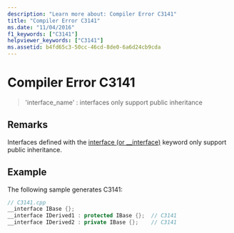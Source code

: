 ```yaml
---
description: "Learn more about: Compiler Error C3141"
title: "Compiler Error C3141"
ms.date: "11/04/2016"
f1_keywords: ["C3141"]
helpviewer_keywords: ["C3141"]
ms.assetid: b4fd65c3-50cc-46cd-8de0-6a6d24cb9cda
---
```

# Compiler Error C3141

> 'interface_name' : interfaces only support public inheritance

## Remarks

Interfaces defined with the [interface (or __interface)](../../cpp/interface.md) keyword only support public inheritance.

## Example

The following sample generates C3141:

```cpp
// C3141.cpp
__interface IBase {};
__interface IDerived1 : protected IBase {};  // C3141
__interface IDerived2 : private IBase {};    // C3141
```
